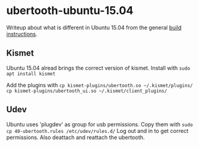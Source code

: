 # ubertooth-ubuntu-15.04
Writeup about what is different in Ubuntu 15.04 from the general [build instructions](https://github.com/greatscottgadgets/ubertooth/wiki/Build-Guide).

## Kismet
Ubuntu 15.04 alread brings the correct version of kismet. Install with
`sudo apt install kismet`

Add the plugins with
`cp kismet-plugins/ubertooth.so ~/.kismet/plugins/
cp kismet-plugins/ubertooth_ui.so ~/.kismet/client_plugins/`

## Udev
Ubuntu uses 'plugdev' as group for usb permissions. Copy them with
`sudo cp 40-ubertooth.rules /etc/udev/rules.d/`
Log out and in to get correct permissions.
Also deattach and reattach the ubertooth. 
